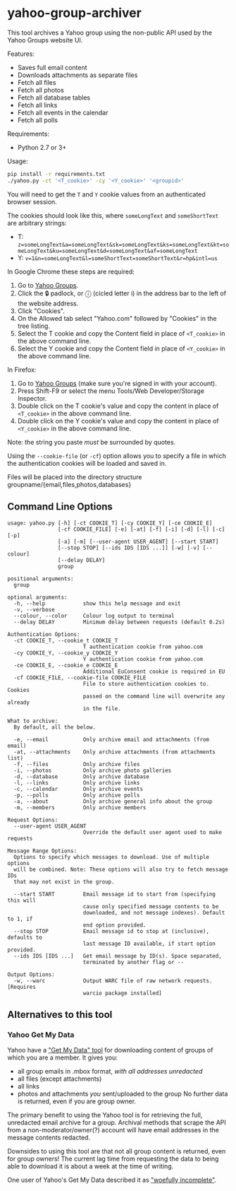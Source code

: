 yahoo-group-archiver
====================

This tool archives a Yahoo group using the non-public API used by the Yahoo Groups website UI.

Features:
* Saves full email content
* Downloads attachments as separate files
* Fetch all files
* Fetch all photos
* Fetch all database tables
* Fetch all links
* Fetch all events in the calendar
* Fetch all polls

Requirements:
* Python 2.7 or 3+

Usage:
```bash
pip install -r requirements.txt
./yahoo.py -ct '<T_cookie>' -cy '<Y_cookie>' '<groupid>'
```

You will need to get the `T` and `Y` cookie values from an authenticated
browser session.

The cookies should look like this, where `someLongText` and `someShortText` are arbitrary strings:
- T: `z=someLongText&a=someLongText&sk=someLongText&ks=someLongText&kt=someLongText&ku=someLongText&d=someLongText&af=someLongText`
- Y: `v=1&n=someLongText&l=someShortText=someShortText&r=hp&intl=us`

In Google Chrome these steps are required:
1. Go to [Yahoo Groups](https://groups.yahoo.com/neo).
2. Click the 🔒 padlock, or ⓘ (cicled letter i) in the address bar to the left of the website address.
3. Click "Cookies".
4. On the Allowed tab select "Yahoo.com" followed by "Cookies" in the tree listing.
5. Select the T cookie and copy the Content field in place of `<T_cookie>` in the above command line.
6. Select the Y cookie and copy the Content field in place of `<Y_cookie>` in the above command line.

In Firefox:
1. Go to [Yahoo Groups](https://groups.yahoo.com/neo) (make sure you're signed in with your account).
2. Press Shift-F9 or select the menu Tools/Web Developer/Storage Inspector.
3. Double click on the T cookie's value and copy the content in place of `<T_cookie>` in the above command line.
4. Double click on the Y cookie's value and copy the content in place of `<Y_cookie>` in the above command line.

Note: the string you paste _must_ be surrounded by quotes.

Using the `--cookie-file` (or `-cf`) option allows you to specify a file in which the authentication cookies will be
loaded and saved in.

Files will be placed into the directory structure groupname/{email,files,photos,databases}

## Command Line Options
```
usage: yahoo.py [-h] [-ct COOKIE_T] [-cy COOKIE_Y] [-ce COOKIE_E]
                [-cf COOKIE_FILE] [-e] [-at] [-f] [-i] [-d] [-l] [-c] [-p]
                [-a] [-m] [--user-agent USER_AGENT] [--start START]
                [--stop STOP] [--ids IDS [IDS ...]] [-w] [-v] [--colour]
                [--delay DELAY]
                group

positional arguments:
  group

optional arguments:
  -h, --help            show this help message and exit
  -v, --verbose
  --colour, --color     Colour log output to terminal
  --delay DELAY         Minimum delay between requests (default 0.2s)

Authentication Options:
  -ct COOKIE_T, --cookie_t COOKIE_T
                        T authentication cookie from yahoo.com
  -cy COOKIE_Y, --cookie_y COOKIE_Y
                        Y authentication cookie from yahoo.com
  -ce COOKIE_E, --cookie_e COOKIE_E
                        Additional EuConsent cookie is required in EU
  -cf COOKIE_FILE, --cookie-file COOKIE_FILE
                        File to store authentication cookies to. Cookies
                        passed on the command line will overwrite any already
                        in the file.

What to archive:
  By default, all the below.

  -e, --email           Only archive email and attachments (from email)
  -at, --attachments    Only archive attachments (from attachments list)
  -f, --files           Only archive files
  -i, --photos          Only archive photo galleries
  -d, --database        Only archive database
  -l, --links           Only archive links
  -c, --calendar        Only archive events
  -p, --polls           Only archive polls
  -a, --about           Only archive general info about the group
  -m, --members         Only archive members

Request Options:
  --user-agent USER_AGENT
                        Override the default user agent used to make requests

Message Range Options:
  Options to specify which messages to download. Use of multiple options
  will be combined. Note: These options will also try to fetch message IDs
  that may not exist in the group.

  --start START         Email message id to start from (specifying this will
                        cause only specified message contents to be
                        downloaded, and not message indexes). Default to 1, if
                        end option provided.
  --stop STOP           Email message id to stop at (inclusive), defaults to
                        last message ID available, if start option provided.
  --ids IDS [IDS ...]   Get email message by ID(s). Space separated,
                        terminated by another flag or --

Output Options:
  -w, --warc            Output WARC file of raw network requests. [Requires
                        warcio package installed]
```

## Alternatives to this tool
### Yahoo Get My Data
Yahoo have a ["Get My Data" tool](https://groups.yahoo.com/neo/getmydata) for downloading content of groups of which you
are a member.
It gives you:
* all group emails in .mbox format, _with all addresses unredacted_
* all files (except attachments)
* all links
* photos and attachments _you_ sent/uploaded to the group
No further data is returned, even if you are group owner.

The primary benefit to using the Yahoo tool is for retrieving the full, unredacted email archive for a group. Archival
methods that scrape the API from a non-moderator/owner(?) account will have email addresses in the message contents
redacted.

Downsides to using this tool are that not all group content is returned, even for group owners!
The current lag time from requesting the data to being able to download it is about a week at the time of writing.

One user of Yahoo's Get My Data described it as ["woefully
incomplete"](https://github.com/IgnoredAmbience/yahoo-group-archiver/issues/87).
